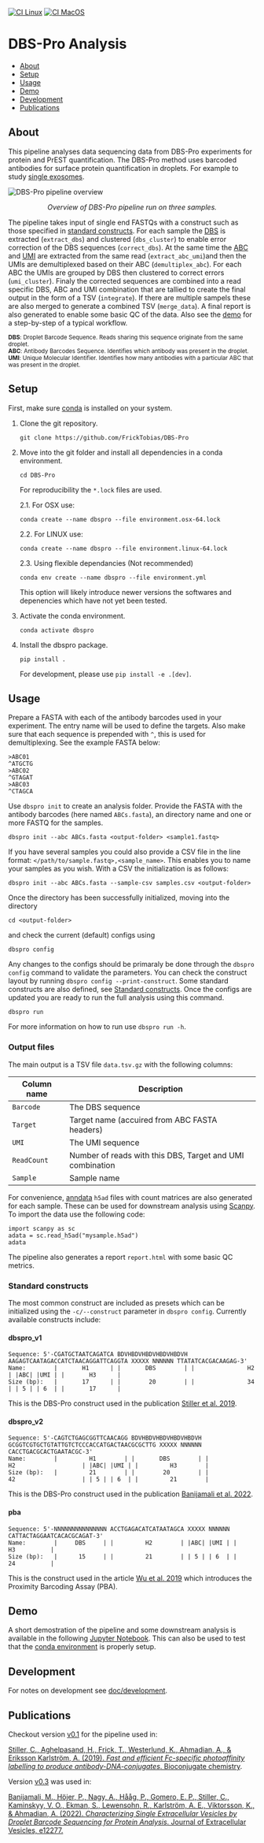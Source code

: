 [![CI Linux](https://github.com/FrickTobias/DBS-Pro/actions/workflows/ci_linux.yaml/badge.svg?branch=master)](https://github.com/FrickTobias/DBS-Pro/actions/workflows/ci_linux.yaml) [![CI MacOS](https://github.com/FrickTobias/DBS-Pro/actions/workflows/ci_macos.yaml/badge.svg?branch=master)](https://github.com/FrickTobias/DBS-Pro/actions/workflows/ci_macos.yaml) <!-- markdownlint-disable MD041-->

# DBS-Pro Analysis

- [About](#About)
- [Setup](#Setup)
- [Usage](#Usage)
- [Demo](#Demo)
- [Development](#Development)
- [Publications](#Publications)

## About

This pipeline analyses data sequencing data from DBS-Pro experiments for protein and PrEST quantification. The DBS-Pro method uses barcoded antibodies for surface protein quantification in droplets. For example to study [single exosomes][3].

<!-- Image generated using DBS-Pro-testdata-0.4 with command `dbspro run --dag | dot -Tpng -Gdpi=300 > dag.png`.-->
![DBS-Pro pipeline overview](https://user-images.githubusercontent.com/27061883/125053336-47936600-e0a5-11eb-99c4-846bd0f056d7.png)
<p align="center"><i>Overview of DBS-Pro pipeline run on three samples.</i></p>

The pipeline takes input of single end FASTQs with a construct such as those specified in [standard constructs](##Standard-constructs). For each sample the [DBS](#DBS) is extracted (`extract_dbs`) and clustered (`dbs_cluster`) to enable error correction of the DBS sequences (`correct_dbs`). At the same time the [ABC](#ABC) and [UMI](#UMI) are extracted from the same read (`extract_abc_umi`)and then the UMIs are demultiplexed based on their ABC (`demultiplex_abc`). For each ABC the UMIs are grouped by DBS then clustered to correct errors (`umi_cluster`). Finaly the corrected sequences are combined into a read specific DBS, ABC and UMI combination that are tallied to create the final output in the form of a TSV (`integrate`). If there are multiple sampels these are also merged to generate a combined TSV (`merge_data`). A final report is also generated to enable some basic QC of the data. Also see the [demo](/example/example.ipynb) for a step-by-step of a typical workflow.   

<sup><a name="DBS"><b>DBS</b></a>: Droplet Barcode Sequence. Reads sharing this sequence originate from the same droplet.</sup><br/>
<sup><a name="ABC"><b>ABC</b></a>: Antibody Barcodes Sequence. Identifies which antibody was present in the droplet.</sup><br/>
<sup><a name="UMI"><b>UMI</b></a>: Unique Molecular Identifier. Identifies how many antibodies with a particular ABC that was present in the droplet.</sup><br/>

## Setup

First, make sure [conda](https://docs.conda.io/projects/conda/en/latest/user-guide/install/) is installed on your system.

1. Clone the git repository.

    ```{bash}
    git clone https://github.com/FrickTobias/DBS-Pro
    ```

2. Move into the git folder and install all dependencies in a conda environment.

    ```{bash}
    cd DBS-Pro
    ```

    For reproducibility the `*.lock` files are used.

    2.1. For OSX use:

    ```{bash}
    conda create --name dbspro --file environment.osx-64.lock
    ```

    2.2. For LINUX use:

    ```{bash}
    conda create --name dbspro --file environment.linux-64.lock
    ```

    2.3. Using flexible dependancies (Not recommended)

    ```{bash}
    conda env create --name dbspro --file environment.yml
    ```

    This option will likely introduce newer versions the softwares
    and depenencies which have not yet been tested.

3. Activate the conda environment.

    ```{bash}
    conda activate dbspro
    ```

4. Install the dbspro package.

    ```{bash}
    pip install .
    ```

    For development, please use `pip install -e .[dev]`.

## Usage

Prepare a FASTA with each of the antibody barcodes used in your experiment. The entry name will be used to define the
targets. Also make sure that each sequence is prepended with `^`, this is used for demultiplexing. See the example FASTA below:

```{bash}
>ABC01
^ATGCTG
>ABC02
^GTAGAT
>ABC03
^CTAGCA
```

Use `dbspro init` to create an analysis folder. Provide the FASTA with the antibody barcodes (here named `ABCs.fasta`),
an directory name and one or more FASTQ for the samples.

```{bash}
dbspro init --abc ABCs.fasta <output-folder> <sample1.fastq>
```

If you have several samples you could also provide a CSV file in the line format: `</path/to/sample.fastq>,<sample_name>`.
This enables you to name your samples as you wish. With a CSV the initialization is as follows:

```{bash}
dbspro init --abc ABCs.fasta --sample-csv samples.csv <output-folder>
```

Once the directory has been successfully initialized, moving into the directory

```{bash}
cd <output-folder>
```

and check the current (default) configs using

```{bash}
dbspro config
```

Any changes to the configs should be primaraly be done through the `dbspro config` command to validate the parameters. You can check the construct layout by running `dbspro config --print-construct`. Some standard constructs are also defined, see [Standard constructs](#standard-constructs). Once the configs are updated you are ready to run the full analysis using this command.

```{bash}
dbspro run
```

For more information on how to run use `dbspro run -h`.
### Output files

The main output is a TSV file `data.tsv.gz` with the following columns: 

| Column name | Description |
| ----------- | ----------- |
| `Barcode` | The DBS sequence |
| `Target` | Target name (accuired from ABC FASTA headers) |
| `UMI` | The UMI sequence |
| `ReadCount` | Number of reads with this DBS, Target and UMI combination |
| `Sample` | Sample name |

For convenience, [anndata](https://anndata.readthedocs.io/en/latest/index.html) `h5ad` files with count matrices are also generated for each sample. These can be used for downstream analysis using [Scanpy](https://scanpy.readthedocs.io/en/stable/). To import the data use the following code:

```
import scanpy as sc
adata = sc.read_h5ad("mysample.h5ad")
adata
```

The pipeline also generates a report `report.html` with some basic QC metrics. 


### Standard constructs

The most common construct are included as presets which can be initialized using the `-c/--construct` parameter in `dbspro config`. Currently available constructs include:

#### dbspro_v1

```{bash}
Sequence: 5'-CGATGCTAATCAGATCA BDVHBDVHBDVHBDVHBDVH AAGAGTCAATAGACCATCTAACAGGATTCAGGTA XXXXX NNNNNN TTATATCACGACAAGAG-3'
Name:        |       H1      | |       DBS        | |               H2               | |ABC| |UMI | |       H3      |
Size (bp):   |       17      | |        20        | |               34               | | 5 | | 6  | |       17      |
```

This is the DBS-Pro construct used in the publication [Stiller et al. 2019][1].

#### dbspro_v2

```{bash}
Sequence: 5'-CAGTCTGAGCGGTTCAACAGG BDVHBDVHBDVHBDVHBDVH GCGGTCGTGCTGTATTGTCTCCCACCATGACTAACGCGCTTG XXXXX NNNNNN CACCTGACGCACTGAATACGC-3'
Name:        |         H1        | |       DBS        | |                   H2                   | |ABC| |UMI | |         H3        |
Size (bp):   |         21        | |        20        | |                   42                   | | 5 | | 6  | |         21        |
```

This is the DBS-Pro construct used in the publication [Banijamali et al. 2022][3].

#### pba

```{bash}
Sequence: 5'-NNNNNNNNNNNNNNN ACCTGAGACATCATAATAGCA XXXXX NNNNNN CATTACTAGGAATCACACGCAGAT-3'
Name:        |     DBS     | |         H2        | |ABC| |UMI | |          H3          |
Size (bp):   |      15     | |         21        | | 5 | | 6  | |          24          |
```

This is the construct used in the article [Wu et al. 2019][2] which introduces the Proximity Barcoding Assay (PBA).

## Demo

A short demostration of the pipeline and some downstream analysis is available in the following
[Jupyter Notebook](example/example.ipynb). This can also be used to test that the [conda environment](#Setup) is
properly setup.

## Development

For notes on development see [doc/development](docs/development.rst).

## Publications

Checkout version [v0.1](https://github.com/FrickTobias/DBS-Pro/tree/v0.1) for the pipeline used in:

[Stiller, C., Aghelpasand, H., Frick, T., Westerlund, K., Ahmadian, A., & Eriksson Karlström, A. (2019). *Fast and efficient Fc-specific photoaffinity labelling to produce antibody-DNA-conjugates*. Bioconjugate chemistry][1].

Version [v0.3](https://github.com/FrickTobias/DBS-Pro/tree/v0.3) was used in:

[Banijamali, M., Höjer, P., Nagy, A., Hååg, P., Gomero, E. P., Stiller, C., Kaminskyy, V. O., Ekman, S., Lewensohn, R., Karlström, A. E., Viktorsson, K., & Ahmadian, A. (2022). *Characterizing Single Extracellular Vesicles by Droplet Barcode Sequencing for Protein Analysis*. Journal of Extracellular Vesicles, e12277.][3]

[1]: https://pubs.acs.org/doi/abs/10.1021/acs.bioconjchem.9b00548 "Stiller et al. 2019"
[2]: https://doi.org/10.1038/s41467-019-11486-1 "Wu et al. 2019"
[3]: https://doi.org/10.1002/jev2.12277
